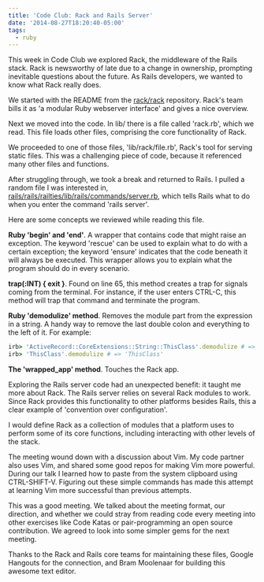 ```yaml
---
title: 'Code Club: Rack and Rails Server'
date: '2014-08-27T18:20:40-05:00'
tags:
  - ruby
---
```


This week in Code Club we explored Rack, the middleware of the Rails stack.  Rack is newsworthy of late due to a change in ownership, prompting inevitable questions about the future.  As Rails developers, we wanted to know what Rack really does.

We started with the README from the <a href='https://github.com/rack/rack'>rack/rack</a> repository.  Rack's team bills it as 'a modular Ruby webserver interface' and gives a nice overview.

Next we moved into the code.  In lib/ there is a file called 'rack.rb', which we read.  This file loads other files, comprising the core functionality of Rack.

We proceeded to one of those files, 'lib/rack/file.rb', Rack's tool for serving static files.  This was a challenging piece of code, because it referenced many other files and functions.

After struggling through, we took a break and returned to Rails.  I pulled a random file I was interested in, <a href='https://github.com/rails/rails/blob/4-1-stable/railties/lib/rails/commands/server.rb'>rails/rails/railties/lib/rails/commands/server.rb</a>, which tells Rails what to do when you enter the command 'rails server'.

Here are some concepts we reviewed while reading this file.

<strong>Ruby 'begin' and 'end'</strong>.  A wrapper that contains code that might raise an exception.  The keyword 'rescue' can be used to explain what to do with a certain exception; the keyword 'ensure' indicates that the code beneath it will always be executed.  This wrapper allows you to explain what the program should do in every scenario.

<strong>trap(:INT) { exit }</strong>.  Found on line 65, this method creates a trap for signals coming from the terminal.  For instance, if the user enters CTRL-C, this method will trap that command and terminate the program.

<strong>Ruby 'demodulize' method</strong>.  Removes the module part from the expression in a string.  A handy way to remove the last double colon and everything to the left of it.  For example:

```ruby
irb> 'ActiveRecord::CoreExtensions::String::ThisClass'.demodulize # => 'ThisClass'
irb> 'ThisClass'.demodulize # => 'ThisClass'
```

<strong>The 'wrapped_app' method</strong>.  Touches the Rack app.

Exploring the Rails server code had an unexpected benefit: it taught me more about Rack.  The Rails server relies on several Rack modules to work.  Since Rack provides this functionality to other platforms besides Rails, this a clear example of 'convention over configuration'.

I would define Rack as a collection of modules that a platform uses to perform some of its core functions, including interacting with other levels of the stack.

The meeting wound down with a discussion about Vim.  My code partner also uses Vim, and shared some good repos for making Vim more powerful.  During our talk I learned how to paste from the system clipboard using CTRL-SHIFT-V.  Figuring out these simple commands has made this attempt at learning Vim more successful than previous attempts.

This was a good meeting.  We talked about the meeting format, our direction, and whether we could stray from reading code every meeting into other exercises like Code Katas or pair-programming an open source contribution.  We agreed to look into some simpler gems for the next meeting.

Thanks to the Rack and Rails core teams for maintaining these files, Google Hangouts for the connection, and Bram Moolenaar for building this awesome text editor.
